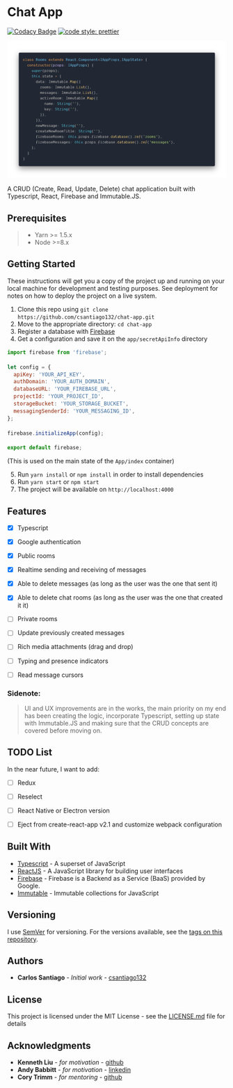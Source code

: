 # Chat App
[![Codacy Badge](https://api.codacy.com/project/badge/Grade/c08e6a879d464024b28be47c60b17a3a)](https://www.codacy.com/app/csantiago132/chat-app?utm_source=github.com&amp;utm_medium=referral&amp;utm_content=csantiago132/chat-app&amp;utm_campaign=Badge_Grade)
[![code style: prettier](https://img.shields.io/badge/code_style-prettier-ff69b4.svg?style=flat-square)](https://github.com/prettier/prettier)

<p align="center"><img src="preview.png" alt="slack-chat preview"/></p>

A CRUD (Create, Read, Update, Delete) chat application built with Typescript, React, Firebase and Immutable.JS.

## Prerequisites
> - Yarn >= 1.5.x
> - Node >=8.x

## Getting Started

These instructions will get you a copy of the project up and running on your local machine for development and testing purposes. See deployment for notes on how to deploy the project on a live system.

1. Clone this repo using `git clone https://github.com/csantiago132/chat-app.git`
2. Move to the appropriate directory: `cd chat-app`
3. Register a database with [Firebase](https://firebase.google.com/docs/database/)
4. Get a configuration and save it on the `app/secretApiInfo` directory
```js
import firebase from 'firebase';

let config = {
  apiKey: 'YOUR_API_KEY',
  authDomain: 'YOUR_AUTH_DOMAIN',
  databaseURL: 'YOUR_FIREBASE_URL',
  projectId: 'YOUR_PROJECT_ID',
  storageBucket: 'YOUR_STORAGE_BUCKET',
  messagingSenderId: 'YOUR_MESSAGING_ID',
};

firebase.initializeApp(config);

export default firebase;
```
(This is used on the main state of the `App/index` container)

5. Run `yarn install` or `npm install` in order to install dependencies
6. Run `yarn start` or `npm start` 
7. The project will be available on `http://localhost:4000`


## Features
- [x] Typescript
- [x] Google authentication
- [x] Public rooms
- [x] Realtime sending and receiving of messages
- [x] Able to delete messages (as long as the user was the one that sent it)
- [x] Able to delete chat rooms (as long as the user was the one that created it it)
- [ ] Private rooms
- [ ] Update previously created messages
- [ ] Rich media attachments (drag and drop)
- [ ] Typing and presence indicators
- [ ] Read message cursors


### Sidenote:

> UI and UX improvements are in the works, the main priority on my end has been creating the logic, incorporate Typescript, setting up state with Immutable.JS and making sure that the CRUD concepts are covered before moving on.


## TODO List 
In the near future, I want to add: 
- [ ] Redux
- [ ] Reselect
- [ ] React Native or Electron version
- [ ] Eject from create-react-app v2.1 and customize webpack configuration


## Built With

* [Typescript](https://github.com/Microsoft/TypeScript) - A superset of JavaScript
* [ReactJS](https://reactjs.org/) - A JavaScript library for building user interfaces
* [Firebase](https://firebase.google.com/) - Firebase is a Backend as a Service (BaaS) provided by Google.
* [Immutable](http://facebook.github.io/immutable-js/) - Immutable collections for JavaScript



## Versioning

I use [SemVer](http://semver.org/) for versioning. For the versions available, see the [tags on this repository](https://github.com/csantiago132/chat-app/releases). 

## Authors

* **Carlos Santiago** - *Initial work* - [csantiago132](https://github.com/csantiago132)


## License

This project is licensed under the MIT License - see the [LICENSE.md](LICENSE.md) file for details


## Acknowledgments

* **Kenneth Liu** - *for motivation* - [github](https://github.com/ksliu25)
* **Andy Babbitt** - *for motivation* - [linkedin](https://www.linkedin.com/in/andy-babbitt-ba142319/)
* **Cory Trimm** - *for mentoring* - [github](https://github.com/ctrimm)

